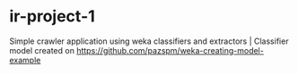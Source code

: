 # ir-project-1

Simple crawler application using weka classifiers and extractors | Classifier model created on https://github.com/pazspm/weka-creating-model-example 
